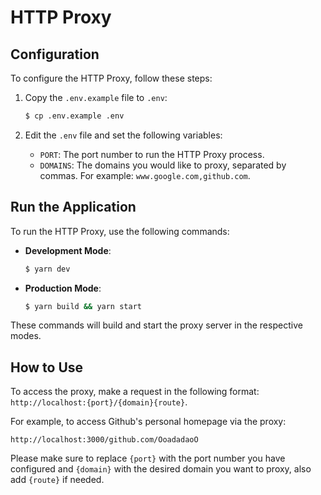 # HTTP Proxy

## Configuration

To configure the HTTP Proxy, follow these steps:

1. Copy the `.env.example` file to `.env`:

   ```bash
   $ cp .env.example .env
   ```

2. Edit the `.env` file and set the following variables:
   - `PORT`: The port number to run the HTTP Proxy process.
   - `DOMAINS`: The domains you would like to proxy, separated by commas. For example: `www.google.com,github.com`.

## Run the Application

To run the HTTP Proxy, use the following commands:

- **Development Mode**:

  ```bash
  $ yarn dev
  ```

- **Production Mode**:
  ```bash
  $ yarn build && yarn start
  ```

These commands will build and start the proxy server in the respective modes.

## How to Use

To access the proxy, make a request in the following format: `http://localhost:{port}/{domain}{route}`.

For example, to access Github's personal homepage via the proxy:

```
http://localhost:3000/github.com/OoadadaoO
```

Please make sure to replace `{port}` with the port number you have configured and `{domain}` with the desired domain you want to proxy, also add `{route}` if needed.
